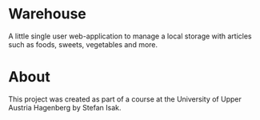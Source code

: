 # Warehouse
A little single user web-application to manage a local storage with articles such as foods, sweets, vegetables and more.

# About
This project was created as part of a course at the University of Upper Austria Hagenberg by Stefan Isak.
